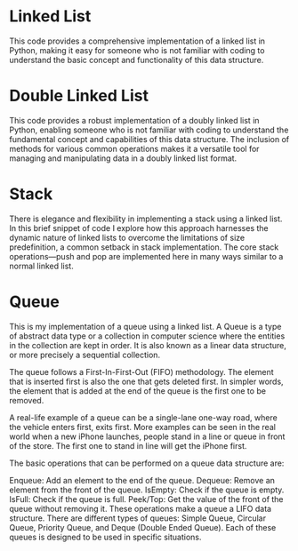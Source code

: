 
<h1>Linked List</h1>
This code provides a comprehensive implementation of a linked list in Python, 
making it easy for someone who is not familiar with coding to understand the 
basic concept and functionality of this data structure.


<h1>Double Linked List</h1>
This code provides a robust implementation of a doubly linked list in Python, 
enabling someone who is not familiar with coding to understand the fundamental 
concept and capabilities of this data structure. The inclusion of methods for 
various common operations makes it a versatile tool for managing and manipulating 
data in a doubly linked list format.


<h1>Stack</h1>
There is elegance and flexibility in implementing a stack using a linked list. In 
this brief snippet of code I explore how this approach harnesses the dynamic nature 
of linked lists to overcome the limitations of size predefinition, a common setback 
in stack implementation. The core stack operations—push and pop are implemented here 
in many ways similar to a normal linked list. 


<h1>Queue</h1>
This is my implementation of a queue using a linked list. A Queue is a type of abstract data type or a collection in computer science where the entities in the collection are kept in order. It is also known as a linear data structure, or more precisely a sequential collection.

The queue follows a First-In-First-Out (FIFO) methodology. The element that is inserted first is also the one that gets deleted first. In simpler words, the element that is added at the end of the queue is the first one to be removed.

A real-life example of a queue can be a single-lane one-way road, where the vehicle enters first, exits first. More examples can be seen in the real world when a new iPhone launches, people stand in a line or queue in front of the store. The first one to stand in line will get the iPhone first.

The basic operations that can be performed on a queue data structure are:

Enqueue: Add an element to the end of the queue.
Dequeue: Remove an element from the front of the queue.
IsEmpty: Check if the queue is empty.
IsFull: Check if the queue is full.
Peek/Top: Get the value of the front of the queue without removing it.
These operations make a queue a LIFO data structure. There are different types of queues: Simple Queue, Circular Queue, Priority Queue, and Deque (Double Ended Queue). Each of these queues is designed to be used in specific situations.
